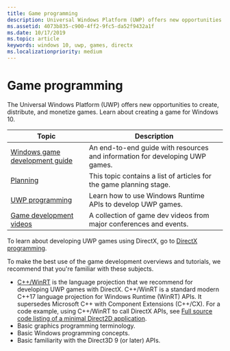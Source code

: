 ```yaml
---
title: Game programming
description: Universal Windows Platform (UWP) offers new opportunities to create, distribute, and monetize games. Learn about starting a new game, or porting an existing game.
ms.assetid: 4073b835-c900-4ff2-9fc5-da52f9432a1f
ms.date: 10/17/2019
ms.topic: article
keywords: windows 10, uwp, games, directx
ms.localizationpriority: medium
---
```


# Game programming

The Universal Windows Platform (UWP) offers new opportunities to create, distribute, and monetize games. Learn about creating a game for Windows 10.

| Topic | Description |
|-|-|
| [Windows game development guide](e2e.md) | An end-to-end guide with resources and information for developing UWP games. |
| [Planning](planning.md) | This topic contains a list of articles for the game planning stage. |
| [UWP programming](uwp-programming.md) | Learn how to use Windows Runtime APIs to develop UWP games. |
| [Game development videos](game-development-videos.md) | A collection of game dev videos from major conferences and events. |

To learn about developing UWP games using DirectX, go to [DirectX programming](directx-programming.md).

To make the best use of the game development overviews and tutorials, we recommend that you're familiar with these subjects.

- [C++/WinRT](../cpp-and-winrt-apis/index.md) is the language projection that we recommend for developing UWP games with DirectX. C++/WinRT is a standard modern C++17 language projection for Windows Runtime (WinRT) APIs. It supersedes Microsoft C++ with Component Extensions (C++/CX). For a code example, using C++/WinRT to call DirectX APIs, see [Full source code listing of a minimal Direct2D application](../cpp-and-winrt-apis/consume-com.md#full-source-code-listing-of-a-minimal-direct2d-application).
- Basic graphics programming terminology.
- Basic Windows programming concepts.
- Basic familiarity with the Direct3D 9 (or later) APIs.